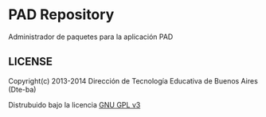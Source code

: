 # PAD Repository

Administrador de paquetes para la aplicación PAD

## LICENSE

Copyright(c) 2013-2014 Dirección de Tecnología Educativa de Buenos Aires (Dte-ba)

Distrubuido bajo la licencia [GNU GPL v3](http://www.gnu.org/licenses/gpl-3.0.html)